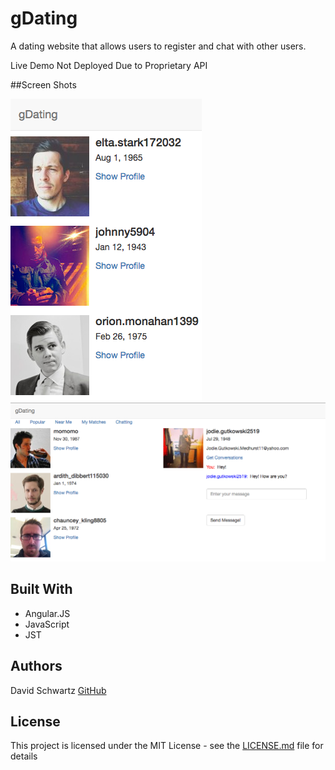 # gDating

A dating website that allows users to register and chat with other users.

Live Demo Not Deployed Due to Proprietary API


##Screen Shots

![alt text](/screenshot1.png "Screenshot 1")
![alt text](/screenshot2.png "Screenshot 2")



## Built With

* Angular.JS
* JavaScript
* JST





## Authors

David Schwartz [GitHub](https://github.com/dbschwartz)


## License

This project is licensed under the MIT License - see the [LICENSE.md](LICENSE.md) file for details




